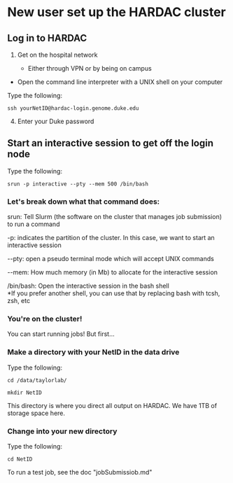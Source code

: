 # New user set up the HARDAC cluster

## Log in to HARDAC

1) Get on the hospital network

    - Either through VPN or by being on campus

- Open the command line interpreter with a UNIX shell on your computer

Type the following:
    
    ssh yourNetID@hardac-login.genome.duke.edu

4) Enter your Duke password

## Start an interactive session to get off the login node

Type the following:

    srun -p interactive --pty --mem 500 /bin/bash
    
### Let's break down what that command does:

srun: Tell Slurm (the software on the cluster that manages job submission) to run a command

-p: indicates the partition of the cluster. In this case, we want to start an interactive session

--pty: open a pseudo terminal mode which will accept UNIX commands

--mem: How much memory (in Mb) to allocate for the interactive session

/bin/bash: Open the interactive session in the bash shell  
*If you prefer another shell, you can use that by replacing bash with tcsh, zsh, etc

### You're on the cluster!
You can start running jobs! But first...

### Make a directory with your NetID in the data drive
Type the following:
    
    cd /data/taylorlab/
    
    mkdir NetID
    
This directory is where you direct all output on HARDAC. We have 1TB of storage space here.

### Change into your new directory
Type the following:

    cd NetID
    
To run a test job, see the doc "jobSubmissiob.md"
